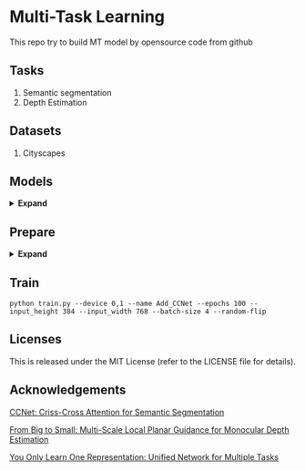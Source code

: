 # Multi-Task Learning
This repo try to build MT model by opensource code from github

## Tasks
1. Semantic segmentation
2. Depth Estimation

## Datasets
1. Cityscapes

## Models
<details><summary> <b>Expand</b> </summary>

```
Laugh u
```

</details>

## Prepare
<details><summary> <b>Expand</b> </summary>

**1. Prepare Dataset from Cityscapes and merge depth to semantic**
- [Image](https://www.cityscapes-dataset.com/file-handling/?packageID=3)
- [Semantic](https://www.cityscapes-dataset.com/file-handling/?packageID=1)
- [Depth](https://www.cityscapes-dataset.com/file-handling/?packageID=7)

**2. Enviroment**
- python 3.6.9
- cuda 10.2
- torch 1.8.1
- 2 x 12G GPUs (e.g. GTX 1080ti)

</details>

## Train
```
python train.py --device 0,1 --name Add_CCNet --epochs 100 --input_height 384 --input_width 768 --batch-size 4 --random-flip
```

## Licenses
This is released under the MIT License (refer to the LICENSE file for details).

## Acknowledgements
[CCNet: Criss-Cross Attention for Semantic Segmentation](https://github.com/speedinghzl/CCNet)

[From Big to Small: Multi-Scale Local Planar Guidance for Monocular Depth Estimation](https://github.com/cleinc/bts)

[You Only Learn One Representation: Unified Network for Multiple Tasks](https://github.com/WongKinYiu/yolor)
